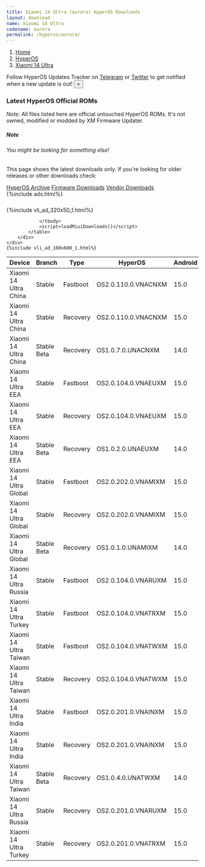 ```yaml
---
title: Xiaomi 14 Ultra (aurora) HyperOS Downloads
layout: download
name: Xiaomi 14 Ultra
codename: aurora
permalink: /hyperos/aurora/
---
```

<nav aria-label="breadcrumb">
    <ol class="breadcrumb">
        <li class="breadcrumb-item"><a href="/">Home</a></li>
        <li class="breadcrumb-item"><a href="/hyperos/">HyperOS</a></li>
        <li class="breadcrumb-item active" aria-current="page"><a href="/hyperos/aurora/">Xiaomi 14 Ultra</a></li>
    </ol>
</nav>
<div class="alert alert-primary alert-dismissible fade show" role="alert">
    Follow HyperOS Updates Tracker on <a href="https://t.me/MIUIUpdatesTracker" class="alert-link">Telegram</a>
     or <a href="https://twitter.com/MiFwUpdater" class="alert-link">Twitter</a> to get notified when a new update is out!
    <button type="button" class="close" data-dismiss="alert" aria-label="Close">
        <span aria-hidden="true">&times;</span>
    </button>
</div>

### Latest HyperOS Official ROMs
*Note*: All files listed here are official untouched HyperOS ROMs. It's not owned, modified or modded by XM Firmware Updater.
<div class="card">
  <div class="card-body">
    <h5 class="card-title">Note</h5>
    <h6 class="card-subtitle mb-2 text-muted">You might be looking for something else!</h6>
    <p class="card-text">This page shows the latest downloads only.
     If you're looking for older releases or other downloads check:</p>
    <a href="/archive/hyperos/aurora/" class="card-link">HyperOS Archive</a>
    <a href="/firmware/aurora/" class="card-link">Firmware Downloads</a>
    <a href="/vendor/aurora/" class="card-link">Vendor Downloads</a>
  </div>
</div>
{%include ads.html%}
<div class="row justify-content-center">
    <div class="col-10">
        <div class="table-responsive-md" style="margin-top: 25px;">
            {%include vli_ad_320x50_1.html%}
            <table id="miui" class="display dt-responsive nowrap compact table table-striped table-hover table-sm">
                <thead class="thead-dark">
                    <tr>
                        <th data-ref="device">Device</th>
                        <th data-ref="branch">Branch</th>
                        <th data-ref="type">Type</th>
                        <th data-ref="miui">HyperOS</th>
                        <th data-ref="android">Android</th>
                        <th data-ref="size">Size</th>
                        <th data-ref="size">Date</th>
                        <th data-ref="link">Link</th>
                    </tr>
                </thead>
                <tbody>
                <tr><td>Xiaomi 14 Ultra China</td><td>Stable</td><td>Fastboot</td><td>OS2.0.110.0.VNACNXM</td><td>15.0</td><td>10.0 GB</td><td>2025-05-22</td><td><a href="/hyperos/aurora/stable/OS2.0.110.0.VNACNXM/">Download</a></td></tr>
<tr><td>Xiaomi 14 Ultra China</td><td>Stable</td><td>Recovery</td><td>OS2.0.110.0.VNACNXM</td><td>15.0</td><td>7.8 GB</td><td>2025-05-07</td><td><a href="/hyperos/aurora/stable/OS2.0.110.0.VNACNXM/">Download</a></td></tr>
<tr><td>Xiaomi 14 Ultra China</td><td>Stable Beta</td><td>Recovery</td><td>OS1.0.7.0.UNACNXM</td><td>14.0</td><td>7.3 GB</td><td>2024-03-18</td><td><a href="/hyperos/aurora/stable beta/OS1.0.7.0.UNACNXM/">Download</a></td></tr>
<tr><td>Xiaomi 14 Ultra EEA</td><td>Stable</td><td>Fastboot</td><td>OS2.0.104.0.VNAEUXM</td><td>15.0</td><td>8.8 GB</td><td>2025-04-29</td><td><a href="/hyperos/aurora/stable/OS2.0.104.0.VNAEUXM/">Download</a></td></tr>
<tr><td>Xiaomi 14 Ultra EEA</td><td>Stable</td><td>Recovery</td><td>OS2.0.104.0.VNAEUXM</td><td>15.0</td><td>7.0 GB</td><td>2025-05-16</td><td><a href="/hyperos/aurora/stable/OS2.0.104.0.VNAEUXM/">Download</a></td></tr>
<tr><td>Xiaomi 14 Ultra EEA</td><td>Stable Beta</td><td>Recovery</td><td>OS1.0.2.0.UNAEUXM</td><td>14.0</td><td>6.4 GB</td><td>2024-02-26</td><td><a href="/hyperos/aurora/stable beta/OS1.0.2.0.UNAEUXM/">Download</a></td></tr>
<tr><td>Xiaomi 14 Ultra Global</td><td>Stable</td><td>Fastboot</td><td>OS2.0.202.0.VNAMIXM</td><td>15.0</td><td>9.4 GB</td><td>2025-06-20</td><td><a href="/hyperos/aurora/stable/OS2.0.202.0.VNAMIXM/">Download</a></td></tr>
<tr><td>Xiaomi 14 Ultra Global</td><td>Stable</td><td>Recovery</td><td>OS2.0.202.0.VNAMIXM</td><td>15.0</td><td>7.1 GB</td><td>2025-06-27</td><td><a href="/hyperos/aurora/stable/OS2.0.202.0.VNAMIXM/">Download</a></td></tr>
<tr><td>Xiaomi 14 Ultra Global</td><td>Stable Beta</td><td>Recovery</td><td>OS1.0.1.0.UNAMIXM</td><td>14.0</td><td>6.5 GB</td><td>2024-03-14</td><td><a href="/hyperos/aurora/stable beta/OS1.0.1.0.UNAMIXM/">Download</a></td></tr>
<tr><td>Xiaomi 14 Ultra Russia</td><td>Stable</td><td>Fastboot</td><td>OS2.0.104.0.VNARUXM</td><td>15.0</td><td>9.2 GB</td><td>2025-04-29</td><td><a href="/hyperos/aurora/stable/OS2.0.104.0.VNARUXM/">Download</a></td></tr>
<tr><td>Xiaomi 14 Ultra Turkey</td><td>Stable</td><td>Fastboot</td><td>OS2.0.104.0.VNATRXM</td><td>15.0</td><td>8.6 GB</td><td>2025-05-22</td><td><a href="/hyperos/aurora/stable/OS2.0.104.0.VNATRXM/">Download</a></td></tr>
<tr><td>Xiaomi 14 Ultra Taiwan</td><td>Stable</td><td>Fastboot</td><td>OS2.0.104.0.VNATWXM</td><td>15.0</td><td>8.1 GB</td><td>2025-04-29</td><td><a href="/hyperos/aurora/stable/OS2.0.104.0.VNATWXM/">Download</a></td></tr>
<tr><td>Xiaomi 14 Ultra Taiwan</td><td>Stable</td><td>Recovery</td><td>OS2.0.104.0.VNATWXM</td><td>15.0</td><td>6.9 GB</td><td>2025-05-16</td><td><a href="/hyperos/aurora/stable/OS2.0.104.0.VNATWXM/">Download</a></td></tr>
<tr><td>Xiaomi 14 Ultra India</td><td>Stable</td><td>Fastboot</td><td>OS2.0.201.0.VNAINXM</td><td>15.0</td><td>7.5 GB</td><td>2025-06-20</td><td><a href="/hyperos/aurora/stable/OS2.0.201.0.VNAINXM/">Download</a></td></tr>
<tr><td>Xiaomi 14 Ultra India</td><td>Stable</td><td>Recovery</td><td>OS2.0.201.0.VNAINXM</td><td>15.0</td><td>6.9 GB</td><td>2025-07-01</td><td><a href="/hyperos/aurora/stable/OS2.0.201.0.VNAINXM/">Download</a></td></tr>
<tr><td>Xiaomi 14 Ultra Taiwan</td><td>Stable Beta</td><td>Recovery</td><td>OS1.0.4.0.UNATWXM</td><td>14.0</td><td>6.4 GB</td><td>2024-05-13</td><td><a href="/hyperos/aurora/stable beta/OS1.0.4.0.UNATWXM/">Download</a></td></tr>
<tr><td>Xiaomi 14 Ultra Russia</td><td>Stable</td><td>Recovery</td><td>OS2.0.201.0.VNARUXM</td><td>15.0</td><td>7.0 GB</td><td>2025-06-27</td><td><a href="/hyperos/aurora/stable/OS2.0.201.0.VNARUXM/">Download</a></td></tr>
<tr><td>Xiaomi 14 Ultra Turkey</td><td>Stable</td><td>Recovery</td><td>OS2.0.201.0.VNATRXM</td><td>15.0</td><td>7.0 GB</td><td>2025-07-01</td><td><a href="/hyperos/aurora/stable/OS2.0.201.0.VNATRXM/">Download</a></td></tr>

                </tbody>
                <script>loadMiuiDownloads()</script>
            </table>
        </div>
    </div>
    {%include vli_ad_160x600_1.html%}
</div>
